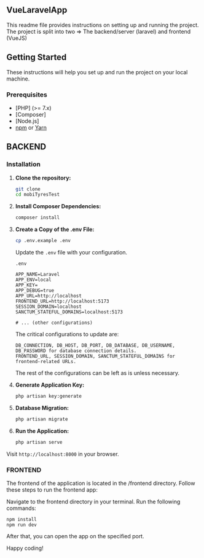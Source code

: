 
<h2>VueLaravelApp</h2>
This readme file provides instructions on setting up and running the project.
The project is split into two => The backend/server (laravel) and frontend (VueJS)

## Getting Started

These instructions will help you set up and run the project on your local machine.

### Prerequisites

- [PHP] (>= 7.x)
- [Composer]
- [Node.js]
- [npm](https://www.npmjs.com/) or [Yarn](https://yarnpkg.com/)


## BACKEND

### Installation

1. **Clone the repository:**

    ```bash
    git clone 
    cd mobiTyresTest
    ```

2. **Install Composer Dependencies:**

    ```bash
    composer install
    ```

3. **Create a Copy of the .env File:**

    ```bash
    cp .env.example .env
    ```
    Update the `.env` file with your configuration.
    ```
    .env

    APP_NAME=Laravel
    APP_ENV=local
    APP_KEY=
    APP_DEBUG=true
    APP_URL=http://localhost
    FRONTEND_URL=http://localhost:5173
    SESSION_DOMAIN=localhost
    SANCTUM_STATEFUL_DOMAINS=localhost:5173

    # ... (other configurations)
    ```

    The critical configurations to update are:

    ```
    DB_CONNECTION, DB_HOST, DB_PORT, DB_DATABASE, DB_USERNAME, DB_PASSWORD for database connection details.
    FRONTEND_URL, SESSION_DOMAIN, SANCTUM_STATEFUL_DOMAINS for frontend-related URLs.
    ```
    The rest of the configurations can be left as is unless necessary.

4. **Generate Application Key:**

    ```bash
    php artisan key:generate
    ```

5. **Database Migration:**

    ```bash
    php artisan migrate
    ```

6. **Run the Application:**

    ```bash
    php artisan serve
    ```

Visit `http://localhost:8000` in your browser.

### FRONTEND
The frontend of the application is located in the /frontend directory. Follow these steps to run the frontend app:

Navigate to the frontend directory in your terminal.
Run the following commands:

```
npm install
npm run dev
```

After that, you can open the app on the specified port.

Happy coding!